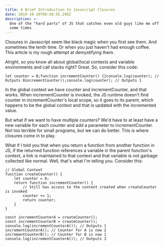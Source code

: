 ```yaml
---
title: A Brief Introduction to Javascript Closures
date: 2019-10-28T00:58:55.296Z
description: >-
  One of the "hard parts" of JS that catches even old guys like me off guard
  some times
---
```

Closures in Javascript seem like black magic when you first see them. And sometimes the tenth time. Or when you just haven't had enough coffee. This article is my rough attempt at demystifying them.

Alright, so you know all about global/local contexts and variable environments and call stacks right? Great. So, consider this code:

```
let counter = 0;function incrementCounter() {}console.log(counter); // Outputs 0incrementCounter();console.log(counter); // Outputs 1
```

In the global context we have counter and incrementCounter, and that works. When incrementCounter is invoked, the JS runtime doesn't find counter in incrementCounter's local scope, so it goes to its parent, which happens to be the global context and that is updated with the incremented value.

But what if we want to have multiple counters? We'd have to at least have a new variable for each counter and add a parameter to incrementCounter. Not too terrible for small programs, but we can do better. This is where closures come in to play.

What if I told you that when you return a function from another function in JS, if the returned function references a variable in the parent function's context, a link is maintained to that context and that variable is not garbage collected like normal. Well, that's what I'm telling you. Consider this:

```
// Global Context
function createCounter() {
    let counter = 0;
    return function incrementCounter() {
        // Still has access to the context created when createCounter is invoked
        counter += 1;
        return counter;
    }
}

const incrementCounterA = createCounter();
const incrementCounterB = createCounter();
console.log(incrementCounterA()); // Outputs 1
incrementCounterA(); // Counter for A is now 2
incrementCounterB(); // Counter for B is now 1
console.log(incrementCounterA()); // Outputs 3
```
